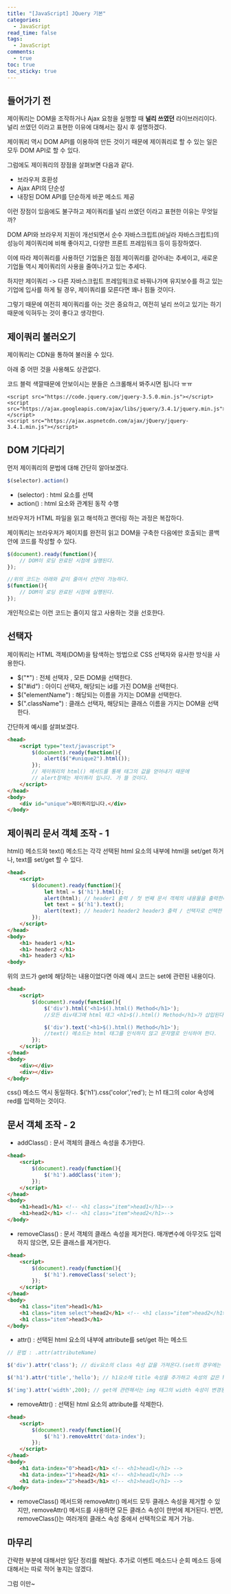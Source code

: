 ```yaml
---
title: "[JavaScript] JQuery 기본"
categories:
  - JavaScript
read_time: false
tags:
  - JavaScript
comments:
  - true
toc: true
toc_sticky: true
---
```

## 들어가기 전
제이쿼리는 DOM을 조작하거나 Ajax 요청을 실행할 때 __널리 쓰였던__ 라이브러리이다. 널리 쓰였던 이라고 표현한 이유에 대해서는 잠시 후 설명하겠다.

제이쿼리 역시 DOM API를 이용하여 만든 것이기 때문에 제이쿼리로 할 수 있는 일은 모두 DOM API로 할 수 있다.

그럼에도 제이쿼리의 장점을 살펴보면 다음과 같다.

* 브라우저 호환성
* Ajax API의 단순성
* 내장된 DOM API를 단순하게 바꾼 메소드 제공

이런 장점이 있음에도 불구하고 제이쿼리를 널리 쓰였던 이라고 표현한 이유는 무엇일까?

DOM API와 브라우저 지원이 개선되면서 순수 자바스크립트(바닐라 자바스크립트)의 성능이 제이쿼리에 비해 좋아지고, 다양한 프론트 프레임워크 등이 등장하였다.

이에 따라 제이쿼리를 사용하던 기업들은 점점 제이쿼리를 걷어내는 추세이고, 새로운 기업들 역시 제이쿼리의 사용을 줄여나가고 있는 추세다.

하지만 제이쿼리 -> 다른 자바스크립트 프레임워크로 바꿔나가며 유지보수를 하고 있는 기업에 입사를 하게 될 경우, 제이쿼리를 모른다면 꽤나 힘들 것이다.

그렇기 때문에 여전히 제이쿼리를 아는 것은 중요하고, 여전히 널리 쓰이고 있기는 하기 때문에 익혀두는 것이 좋다고 생각한다.

## 제이쿼리 불러오기
제이쿼리는 CDN을 통하여 불러올 수 있다.

아래 중 어떤 것을 사용해도 상관없다.

코드 블럭 색깔때문에 안보이시는 분들은 스크롤해서 봐주시면 됩니다 ㅠㅠ

```
<script src="https://code.jquery.com/jquery-3.5.0.min.js"></script>
<script src="https://ajax.googleapis.com/ajax/libs/jquery/3.4.1/jquery.min.js"></script>
<script src="https://ajax.aspnetcdn.com/ajax/jQuery/jquery-3.4.1.min.js"></script>
```

## DOM 기다리기
먼저 제이쿼리의 문법에 대해 간단히 알아보겠다.

```javascript
$(selector).action()
```

* (selector) : html 요소를 선택
* action() : html 요소와 관계된 동작 수행

브라우저가 HTML 파일을 읽고 해석하고 랜더링 하는 과정은 복잡하다.

제이쿼리는 브라우저가 페이지를 완전히 읽고 DOM을 구축한 다음에만 호출되는 콜백 안에 코드를 작성할 수 있다.

```javascript
$(document).ready(function(){
    // DOM이 로딩 완료된 시점에 실행된다.
});

//위의 코드는 아래와 같이 줄여서 선언이 가능하다.
$(function(){
    // DOM이 로딩 완료된 시점에 실행된다.
});
```

개인적으로는 이런 코드는 줄이지 않고 사용하는 것을 선호한다.

## 선택자
제이쿼리는 HTML 객체(DOM)을 탐색하는 방법으로 CSS 선택자와 유사한 방식을 사용한다.

* $("*") : 전체 선택자 , 모든 DOM을 선택한다.
* $("#id") : 아이디 선택자, 해당되는 id를 가진 DOM을 선택한다.
* $("elementName") : 해당되는 이름을 가지는 DOM을 선택한다.
* $(".className") : 클래스 선택자, 해당되는 클래스 이름을 가지는 DOM을 선택한다.

간단하게 예시를 살펴보겠다.

```html
<head>
    <script type="text/javascript">
        $(document).ready(function(){
            alert($("#unique2").html());
        });
        // 제이쿼리의 html() 메서드를 통해 태그의 값을 얻어내기 때문에
        // alert창에는 제이쿼리 입니다. 가 뜰 것이다.
    </script>
</head>
<body>
    <div id="unique">제이쿼리입니다.</div>
</body>
```

## 제이쿼리 문서 객체 조작 - 1
html() 메소드와 text() 메소드는 각각 선택된 html 요소의 내부에 html을 set/get 하거나, text를 set/get 할 수 있다.

```html
<head>
    <script>
        $(document).ready(function(){
            let html = $('h1').html();
            alert(html); // header1 출력 / 첫 번째 문서 객체의 내용물을 출력한다.
            let text = $('h1').text();
            alert(text); // header1 header2 header3 출력 / 선택자로 선택한 모든 문서의 객체의 글자를 이어서 출력한다.
        });
    </script>
</head>
<body>
    <h1> header1 </h1>
    <h1> header2 </h1>
    <h1> header3 </h1>
<body>
```

위의 코드가 get에 해당하는 내용이었다면 아래 예시 코드는 set에 관련된 내용이다.

```html
<head>
    <script>
        $(document).ready(function(){
            $('div').html('<h1>$().html() Method</h1>');
            //모든 div태그에 html 태그 <h1>$().html() Method</h1>가 삽입된다.

            $('div').text('<h1>$().html() Method</h1>');
            //text() 메소드는 html 태그를 인식하지 않고 문자열로 인식하여 한다.
        });
    </script>
</head>
<body>
    <div></div>
    <div></div>
</body>
```

css() 메소드 역시 동일하다. 
$('h1').css('color','red'); 는 h1 태그의 color 속성에 red를 입력하는 것이다.

## 문서 객체 조작 - 2
* addClass() : 문서 객체의 클래스 속성을 추가한다.

```html
<head>
    <script>
        $(document).ready(function(){
            $('h1').addClass('item');
        });
    </script>
</head>
<body>
    <h1>head1</h1> <!-- <h1 class="item">head1</h1>-->
    <h1>head2</h1> <!-- <h1 class="item">head2</h1>-->
</body>
```

* removeClass() : 문서 객체의 클래스 속성을 제거한다. 매개변수에 아무것도 입력하지 않으면, 모든 클래스를 제거한다.

```html
<head>
    <script>
        $(document).ready(function(){
            $('h1').removeClass('select');
        });
    </script>
</head>
<body>
    <h1 class="item">head1</h1>
    <h1 class="item select">head2</h1> <!-- <h1 class="item">head2</h1>-->
    <h1 class="item">head3</h1>
</body>
```

* attr() : 선택된 html 요소의 내부에 attribute를 set/get 하는 메소드

```javascript
// 문법 : .attr(attributeName)

$('div').attr('class'); // div요소의 class 속성 값을 가져온다.(set의 경우에는 첫 번째 문서 객체의 속성을 출력한다)

$('h1').attr('title','hello'); // h1요소에 title 속성을 추가하고 속성의 값은 hello로 한다.

$('img').attr('width',200); // get에 관련해서는 img 태그의 width 속성이 변경된다.
```

* removeAttr() : 선택된 html 요소의 attribute를 삭제한다.

```html
<head>
    <script>
        $(document).ready(function(){
            $('h1').removeAttr('data-index');
        });
    </script>
</head>
<body>
    <h1 data-index="0">head1</h1> <!-- <h1>head1</h1> -->
    <h1 data-index="1">head2</h1> <!-- <h1>head1</h1> -->
    <h1 data-index="2">head3</h1> <!-- <h1>head1</h1> -->
</body>
```

* removeClass() 메서드와 removeAttr() 메서드 모두 클래스 속성을 제거할 수 있지만, removeAttr() 메서드를 사용하면 모든 클래스 속성이 한번에 제거된다. 반면, removeClass()는 여러개의 클래스 속성 중에서 선택적으로 제거 가능.


## 마무리
간략한 부분에 대해서만 일단 정리를 해놨다. 추가로 이벤트 메소드나 순회 메소드 등에 대해서는 따로 적어 놓지는 않겠다.

그럼 이만~
